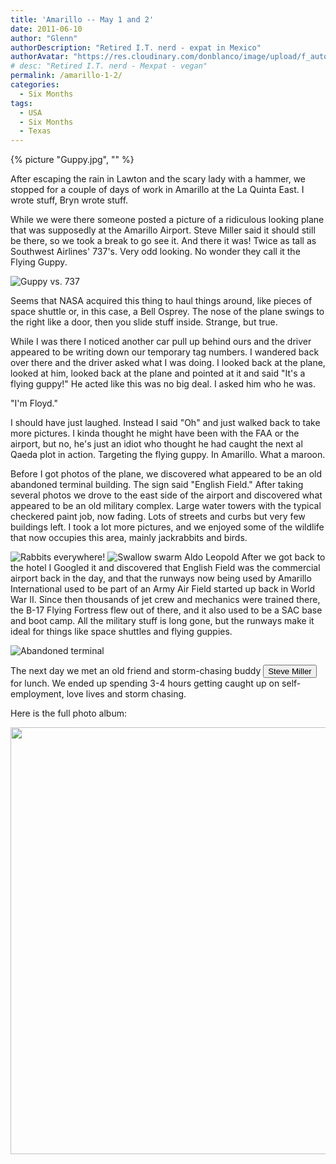 ```yaml
---
title: 'Amarillo -- May 1 and 2'
date: 2011-06-10
author: "Glenn"
authorDescription: "Retired I.T. nerd - expat in Mexico"
authorAvatar: "https://res.cloudinary.com/donblanco/image/upload/f_auto,q_auto/Vagabondians/avatar-small.png"
# desc: "Retired I.T. nerd - Mexpat - vegan"
permalink: /amarillo-1-2/
categories:
  - Six Months
tags:
  - USA
  - Six Months
  - Texas
---
```

{% picture "Guppy.jpg", "" %}

After escaping the rain in Lawton and the scary lady with a hammer, we stopped for a couple of days of work in Amarillo at the La Quinta East. I wrote stuff, Bryn wrote stuff.

While we were there someone posted a picture of a ridiculous looking plane that was supposedly at the Amarillo Airport. Steve Miller said it should still be there, so we took a break to go see it. And there it was! Twice as tall as Southwest Airlines' 737's. Very odd looking. No wonder they call it the Flying Guppy.

![Guppy vs. 737](https://live.staticflickr.com/3340/5692525260_597b66b152_b.jpg)

Seems that NASA acquired this thing to haul things around, like pieces of space shuttle or, in this case, a Bell Osprey. The nose of the plane swings to the right like a door, then you slide stuff inside. Strange, but true.

While I was there I noticed another car pull up behind ours and the driver appeared to be writing down our temporary tag numbers. I wandered back over there and the driver asked what I was doing. I looked back at the plane, looked at him, looked back at the plane and pointed at it and said "It's a flying guppy!" He acted like this was no big deal. I asked him who he was.

"I'm Floyd."

I should have just laughed. Instead I said "Oh" and just walked back to take more pictures. I kinda thought he might have been with the FAA or the airport, but no, he's just an idiot who thought he had caught the next al Qaeda plot in action. Targeting the flying guppy. In Amarillo. What a maroon.

Before I got photos of the plane, we discovered what appeared to be an old abandoned terminal building. The sign said "English Field." After taking several photos we drove to the east side of the airport and discovered what appeared to be an old military complex. Large water towers with the typical checkered paint job, now fading. Lots of streets and curbs but very few buildings left. I took a lot more pictures, and we enjoyed some of the wildlife that now occupies this area, mainly jackrabbits and birds.

![Rabbits everywhere!](https://live.staticflickr.com/3389/5692527270_695d2b6965_b.jpg)
![Swallow swarm](https://live.staticflickr.com/3327/5691960171_e5d10bc320_b.jpg)
Aldo Leopold
After we got back to the hotel I Googled it and discovered that English Field was the commercial airport back in the day, and that the runways now being used by Amarillo International used to be part of an Army Air Field started up back in World War II. Since then thousands of jet crew and mechanics were trained there, the B-17 Flying Fortress flew out of there, and it also used to be a SAC base and boot camp. All the military stuff is long gone, but the runways make it ideal for things like space shuttles and flying guppies.

![Abandoned terminal](https://live.staticflickr.com/2023/5692524184_312d25a333_b.jpg)

The next day we met an old friend and storm-chasing buddy <button data-balloon="Unfortunately we're no longer in contact since he went all alt-right on us" data-balloon-pos="up">Steve Miller</button> for lunch. We ended up spending 3-4 hours getting caught up on self-employment, love lives and storm chasing.

Here is the full photo album:

<a data-flickr-embed="true"  href="https://www.flickr.com/photos/vagabondians/albums/72157626533195207" title="Amarillo Airport"><img alt="" src="https://live.staticflickr.com/3340/5692525260_597b66b152_b.jpg" width="1024" height="683" alt="Amarillo Airport"></a><script async src="//embedr.flickr.com/assets/client-code.js" charset="utf-8"></script>